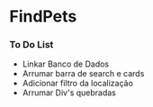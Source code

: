 # FindPets
### To Do List
- Linkar Banco de Dados
- Arrumar barra de search e cards
- Adicionar filtro da localização
- Arrumar Div's quebradas
